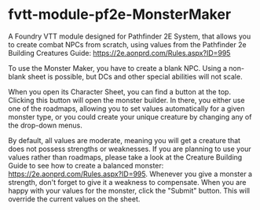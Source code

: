 # fvtt-module-pf2e-MonsterMaker
A Foundry VTT module designed for Pathfinder 2E System, that allows you to create combat NPCs from scratch, using values from the Pathfinder 2e Building Creatures Guide: https://2e.aonprd.com/Rules.aspx?ID=995

To use the Monster Maker, you have to create a blank NPC. Using a non-blank sheet is possible, but DCs and other special abilities will not scale. 

When you open its Character Sheet, you can find a button at the top. Clicking this button will open the monster builder.
In there, you either use one of the roadmaps, allowing you to set values automatically for a given monster type, or you could create your unique creature by changing any of the drop-down menus.

By default, all values are moderate, meaning you will get a creature that does not possess strengths or weaknesses. If you are planning to use your values rather than roadmaps, please take a look at the Creature Building Guide to see how to create a balanced monster: https://2e.aonprd.com/Rules.aspx?ID=995. Whenever you give a monster a strength, don't forget to give it a weakness to compensate. When you are happy with your values for the monster, click the "Submit" button. This will override the current values on the sheet.
